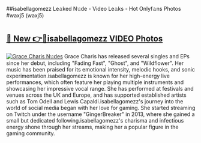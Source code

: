 ##isabellagomezz Le𝚊ked N𝚞de - Video Le𝚊ks - Hot Onlyf𝚊ns Photos #waxj5 (waxj5)

# <h2><a href="https://mediaupload.pro?title=isabellagomezz&ref=9FEB">🔗 New 👉🔴isabellagomezz VIDEO Photos</a></h2>

[![Grace Charis N𝚞des](https://i.imgur.com/rIISA9y.gif)](https://mediaupload.pro?title=isabellagomezz&ref=9FEB)
Grace Charis has released several singles and EPs since her debut, including "Fading Fast", "Ghost", and "Wildflower". Her music has been praised for its emotional intensity, melodic hooks, and sonic experimentation.isabellagomezz is known for her high-energy live performances, which often feature her playing multiple instruments and showcasing her impressive vocal range. She has performed at festivals and venues across the UK and Europe, and has supported established artists such as Tom Odell and Lewis Capaldi.isabellagomezz's journey into the world of social media began with her love for gaming. She started streaming on Twitch under the username "GingerBreaker" in 2013, where she gained a small but dedicated following.isabellagomezz's charisma and infectious energy shone through her streams, making her a popular figure in the gaming community.